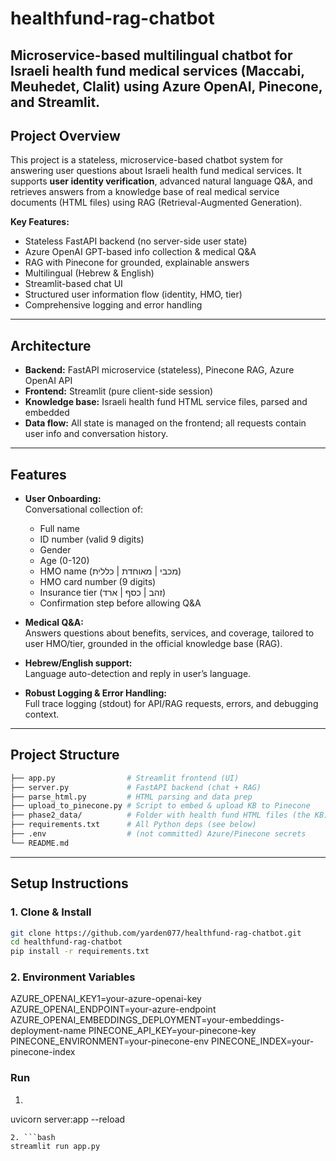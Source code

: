# healthfund-rag-chatbot
Microservice-based multilingual chatbot for Israeli health fund medical services (Maccabi, Meuhedet, Clalit) using Azure OpenAI, Pinecone, and Streamlit.
---

## Project Overview

This project is a stateless, microservice-based chatbot system for answering user questions about Israeli health fund medical services.
It supports **user identity verification**, advanced natural language Q&A, and retrieves answers from a knowledge base of real medical service documents (HTML files) using RAG (Retrieval-Augmented Generation).

**Key Features:**
- Stateless FastAPI backend (no server-side user state)
- Azure OpenAI GPT-based info collection & medical Q&A
- RAG with Pinecone for grounded, explainable answers
- Multilingual (Hebrew & English)
- Streamlit-based chat UI
- Structured user information flow (identity, HMO, tier)
- Comprehensive logging and error handling

---

##  Architecture

- **Backend:** FastAPI microservice (stateless), Pinecone RAG, Azure OpenAI API
- **Frontend:** Streamlit (pure client-side session)
- **Knowledge base:** Israeli health fund HTML service files, parsed and embedded
- **Data flow:** All state is managed on the frontend; all requests contain user info and conversation history.

---

##  Features

- **User Onboarding:**  
  Conversational collection of:
    - Full name
    - ID number (valid 9 digits)
    - Gender
    - Age (0-120)
    - HMO name (מכבי | מאוחדת | כללית)
    - HMO card number (9 digits)
    - Insurance tier (זהב | כסף | ארד)
    - Confirmation step before allowing Q&A

- **Medical Q&A:**  
  Answers questions about benefits, services, and coverage, tailored to user HMO/tier, grounded in the official knowledge base (RAG).

- **Hebrew/English support:**  
  Language auto-detection and reply in user’s language.

- **Robust Logging & Error Handling:**  
  Full trace logging (stdout) for API/RAG requests, errors, and debugging context.

---

##  Project Structure
```bash
├── app.py                # Streamlit frontend (UI)
├── server.py             # FastAPI backend (chat + RAG)
├── parse_html.py         # HTML parsing and data prep
├── upload_to_pinecone.py # Script to embed & upload KB to Pinecone
├── phase2_data/          # Folder with health fund HTML files (the KB)
├── requirements.txt      # All Python deps (see below)
├── .env                  # (not committed) Azure/Pinecone secrets
└── README.md
```
---

##  Setup Instructions

### 1. Clone & Install

```bash
git clone https://github.com/yarden077/healthfund-rag-chatbot.git
cd healthfund-rag-chatbot
pip install -r requirements.txt
```

### 2. Environment Variables

AZURE_OPENAI_KEY1=your-azure-openai-key
AZURE_OPENAI_ENDPOINT=your-azure-endpoint
AZURE_OPENAI_EMBEDDINGS_DEPLOYMENT=your-embeddings-deployment-name
PINECONE_API_KEY=your-pinecone-key
PINECONE_ENVIRONMENT=your-pinecone-env
PINECONE_INDEX=your-pinecone-index

### Run
1. ```bash
uvicorn server:app --reload
```
2. ```bash
streamlit run app.py
```
